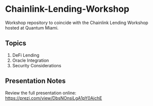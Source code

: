 # Chainlink-Lending-Workshop
Workshop repository to coincide with the Chainlink Lending Workshop hosted at Quantum Miami.

## Topics
1. DeFi Lending
2. Oracle Integration
3. Security Considerations

## Presentation Notes
Review the full presentation online: https://prezi.com/view/DbsNOnsiLgA1pY0AjchE